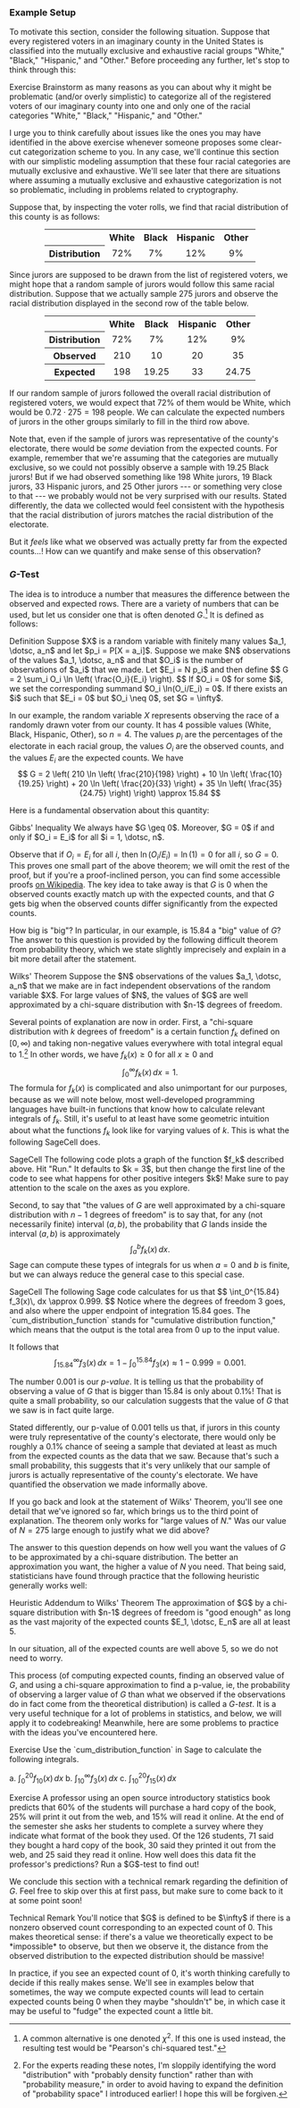 ### Example Setup

To motivate this section, consider the following situation. Suppose that every registered voters in an imaginary county in the United States is classified into the mutually exclusive and exhaustive racial groups "White," "Black," "Hispanic," and "Other." Before proceeding any further, let's stop to think through this: 

<div class="element">
<span class="label">Exercise</span>
Brainstorm as many reasons as you can about why it might be problematic (and/or overly simplistic) to categorize all of the registered voters of our imaginary county into one and only one of the racial categories "White," "Black," "Hispanic," and "Other." 
</div>

I urge you to think carefully about issues like the ones you may have identified in the above exercise whenever someone proposes some clear-cut categorization scheme to you. In any case, we'll continue this section with our simplistic modeling assumption that these four racial categories are mutually exclusive and exhaustive. We'll see later that there are situations where assuming a mutually exclusive and exhaustive categorization is not so problematic, including in problems related to cryptography. 

Suppose that, by inspecting the voter rolls, we find that racial distribution of this county is as follows: 

<table style="margin: auto; width: 75%; text-align: center;">
<tr>
<th width="35%"></th>
<th width="15%">White</th>
<th width="15%">Black</th>
<th width="15%">Hispanic</th>
<th width="15%">Other</th>
<th width="15%">Total</th>
</tr>

<tr>
<th>Distribution</th>
<td>72%</td>
<td>7%</td>
<td>12%</td>
<td>9%</td>
<td>100%</td>
</tr>
</table>

Since jurors are supposed to be drawn from the list of registered voters, we might hope that a random sample of jurors would follow this same racial distribution. Suppose that we actually sample 275 jurors and observe the racial distribution displayed in the second row of the table below. 

<table style="margin: auto; width: 75%; text-align: center;">
<tr>
<th width="35%"></th>
<th width="15%">White</th>
<th width="15%">Black</th>
<th width="15%">Hispanic</th>
<th width="15%">Other</th>
<th width="15%">Total</th>
</tr>

<tr>
<th>Distribution</th>
<td>72%</td>
<td>7%</td>
<td>12%</td>
<td>9%</td>
<td>100%</td>
</tr>

<tr>
<th>Observed</th>
<td>210</td>
<td>10</td>
<td>20</td>
<td>35</td>
<td>275</td>
</tr>

<tr>
<th>Expected</th>
<td>198</td>
<td>19.25</td>
<td>33</td>
<td>24.75</td>
<td>275</td>
</tr>
</table>

If our random sample of jurors followed the overall racial distribution of registered voters, we would expect that 72% of them would be White, which would be $0.72 \cdot 275 = 198$ people. We can calculate the expected numbers of jurors in the other groups similarly to fill in the third row above. 

Note that, even if the sample of jurors was representative of the county's electorate, there would be *some* deviation from the expected counts. For example, remember that we're assuming that the categories are mutually exclusive, so we could not possibly observe a sample with 19.25 Black jurors! But if we had observed something like 198 White jurors, 19 Black jurors, 33 Hispanic jurors, and 25 Other jurors --- or something very close to that --- we probably would not be very surprised with our results. Stated differently, the data we collected would feel consistent with the hypothesis that the racial distribution of jurors matches the racial distribution of the electorate. 

But it *feels* like what we observed was actually pretty far from the expected counts...! How can we quantify and make sense of this observation? 

### $G$-Test

The idea is to introduce a number that measures the difference between the observed and expected rows. There are a variety of numbers that can be used, but let us consider one that is often denoted $G$.[^chisq] It is defined as follows: 

[^chisq]: A common alternative is one denoted $\chi^2$. If this one is used instead, the resulting test would be "Pearson's chi-squared test." 

<div class="element">
<span class="label">Definition</span>
Suppose $X$ is a random variable with finitely many values $a_1, \dotsc, a_n$ and let $p_i = P[X = a_i]$. Suppose we make $N$ observations of the values $a_1, \dotsc, a_n$ and that $O_i$ is the number of observations of $a_i$ that we made. Let $E_i = N p_i$ and then define
$$ G = 2 \sum_i O_i \ln \left( \frac{O_i}{E_i} \right). $$
If $O_i = 0$ for some $i$, we set the corresponding summand $O_i \ln(O_i/E_i) = 0$. If there exists an $i$ such that $E_i = 0$ but $O_i \neq 0$, set $G = \infty$. 
</div>

In our example, the random variable $X$ represents observing the race of a randomly drawn voter from our county. It has 4 possible values (White, Black, Hispanic, Other), so $n = 4$. The values $p_i$ are the percentages of the electorate in each racial group, the values $O_i$ are the observed counts, and the values $E_i$ are the expected counts. We have 
$$ G = 2 \left( 210 \ln \left( \frac{210}{198} \right) + 10 \ln \left( \frac{10}{19.25} \right) + 20 \ln \left( \frac{20}{33} \right) + 35 \ln \left( \frac{35}{24.75} \right) \right) \approx 15.84 $$

Here is a fundamental observation about this quantity: 

<div class="element">
<span class="label">Gibbs' Inequality</span>
We always have $G \geq 0$. Moreover, $G = 0$ if and only if $O_i = E_i$ for all $i = 1, \dotsc, n$.
</div>

Observe that if $O_i = E_i$ for all $i$, then $\ln(O_i/E_i) = \ln(1) = 0$ for all $i$, so $G = 0$. This proves one small part of the above theorem; we will omit the rest of the proof, but if you're a proof-inclined person, you can find some accessible proofs [on Wikipedia](https://en.wikipedia.org/wiki/Gibbs%27_inequality). The key idea to take away is that $G$ is 0 when the observed counts exactly match up with the expected counts, and that $G$ gets big when the observed counts differ significantly from the expected counts. 

How big is "big"? In particular, in our example, is 15.84 a "big" value of $G$? The answer to this question is provided by the following difficult theorem from probability theory, which we state slightly imprecisely and explain in a bit more detail after the statement. 

<div class="element">
<span class="label">Wilks' Theorem</span>
Suppose the $N$ observations of the values $a_1, \dotsc, a_n$ that we make are in fact independent observations of the random variable $X$. For large values of $N$, the values of $G$ are well approximated by a chi-square distribution with $n-1$ degrees of freedom. 
</div>

Several points of explanation are now in order. First, a "chi-square distribution with $k$ degrees of freedom" is a certain function $f_k$ defined on $[0, \infty)$ and taking non-negative values everywhere with total integral equal to 1.[^distribution] In other words, we have $f_k(x) \geq 0$ for all $x \geq 0$ and  
$$ \int_0^\infty f_k(x)\, dx = 1. $$
The formula for $f_k(x)$ is complicated and also unimportant for our purposes, because as we will note below, most well-developed programming languages have built-in functions that know how to calculate relevant integrals of $f_k$. Still, it's useful to at least have some geometric intuition about what the functions $f_k$ look like for varying values of $k$. This is what the following SageCell does. 

[^distribution]: For the experts reading these notes, I'm sloppily identifying the word "distribution" with "probably density function" rather than with "probability measure," in order to avoid having to expand the definition of "probability space" I introduced earlier! I hope this will be forgiven.

<div class="element">
<span class="label">SageCell</span>
The following code plots a graph of the function $f_k$ described above. Hit "Run." It defaults to $k = 3$, but then change the first line of the code to see what happens for other positive integers $k$! Make sure to pay attention to the scale on the axes as you explore. 
<div class="sage">
<script type="text/x-sage">
k = 3 # must be positive!
chisq = RealDistribution("chisquared", k)
chisq.plot(xmin = 0, xmax = 4*k)
</script>
</div>
</div>

Second, to say that "the values of $G$ are well approximated by a chi-square distribution with $n-1$ degrees of freedom" is to say that, for any (not necessarily finite) interval $(a, b)$, the probability that $G$ lands inside the interval $(a, b)$ is approximately
$$ \int_a^b f_k(x)\, dx. $$
Sage can compute these types of integrals for us when $a = 0$ and $b$ is finite, but we can always reduce the general case to this special case.

<div class="element">
<span class="label">SageCell</span>
The following Sage code calculates for us that 
$$ \int_0^{15.84} f_3(x)\, dx \approx 0.999. $$
Notice where the degrees of freedom 3 goes, and also where the upper endpoint of integration 15.84 goes. The `cum_distribution_function` stands for "cumulative distribution function," which means that the output is the total area from 0 up to the input value. 
<div class="sage">
<script type="text/x-sage">
k = 3
chisq = RealDistribution("chisquared", k)
chisq.cum_distribution_function(15.84)
</script>
</div>
</div>

It follows that 
$$ \int_{15.84}^\infty f_3(x)\, dx = 1 - \int_0^{15.84} f_3(x) \approx 1 - 0.999 = 0.001. $$

The number 0.001 is our *p-value*. It is telling us that the probability of observing a value of $G$ that is bigger than 15.84 is only about 0.1%! That is quite a small probability, so our calculation suggests that the value of $G$ that we saw is in fact quite large. 

Stated differently, our p-value of 0.001 tells us that, if jurors in this county were truly representative of the county's electorate, there would only be roughly a 0.1% chance of seeing a sample that deviated at least as much from the expected counts as the data that we saw. Because that's such a small probability, this suggests that it's very unlikely that our sample of jurors is actually representative of the county's electorate. We have quantified the observation we made informally above. 

If you go back and look at the statement of Wilks' Theorem, you'll see one detail that we've ignored so far, which brings us to the third point of explanation. The theorem only works for "large values of $N$." Was our value of $N = 275$ large enough to justify what we did above? 

The answer to this question depends on how well you want the values of $G$ to be approximated by a chi-square distribution. The better an approximation you want, the higher a value of $N$ you need. That being said, statisticians have found through practice that the following heuristic generally works well: 

<div class="element">
<span class="label">Heuristic Addendum to Wilks' Theorem</span>
The approximation of $G$ by a chi-square distribution with $n-1$ degrees of freedom is "good enough" as long as the vast majority of the expected counts $E_1, \dotsc, E_n$ are all at least 5. 
</div>

In our situation, all of the expected counts are well above 5, so we do not need to worry. 

This process (of computing expected counts, finding an observed value of $G$, and using a chi-square approximation to find a p-value, ie, the probability of observing a larger value of $G$ than what we observed if the observations do in fact come from the theoretical distribution) is called a *$G$-test*. It is a very useful technique for a lot of problems in statistics, and below, we will apply it to codebreaking! Meanwhile, here are some problems to practice with the ideas you've encountered here. 

<div class="element">
<span class="label">Exercise</span>
Use the `cum_distribution_function` in Sage to calculate the following integrals. 

a. $\displaystyle \int_0^{20} f_{10}(x)\, dx$ 
b. $\displaystyle \int_{10}^{\infty} f_{3}(x)\, dx$ 
c. $\displaystyle \int_{10}^{20} f_{15}(x)\, dx$ 
</div>

<div class="element">
<span class="label">Exercise</span>
A professor using an open source introductory statistics book predicts that 60% of the students will purchase a hard copy of the book, 25% will print it out from the web, and 15% will read it online. At the end of the semester she asks her students to complete a survey where they indicate what format of the book they used. Of the 126 students, 71 said they bought a hard copy of the book, 30 said they printed it out from the web, and 25 said they read it online. How well does this data fit the professor's predictions? Run a $G$-test to find out!
</div>

We conclude this section with a technical remark regarding the definition of $G$. Feel free to skip over this at first pass, but make sure to come back to it at some point soon!

<div class="element">
<span class="label">Technical Remark</span>
You'll notice that $G$ is defined to be $\infty$ if there is a nonzero observed count corresponding to an expected count of 0. This makes theoretical sense: if there's a value we theoretically expect to be *impossible* to observe, but then we observe it, the distance from the observed distribution to the expected distribution should be massive! 

In practice, if you see an expected count of 0, it's worth thinking carefully to decide if this really makes sense. We'll see in examples below that sometimes, the way we compute expected counts will lead to certain expected counts being 0 when they maybe "shouldn't" be, in which case it may be useful to "fudge" the expected count a little bit.
</div> 




